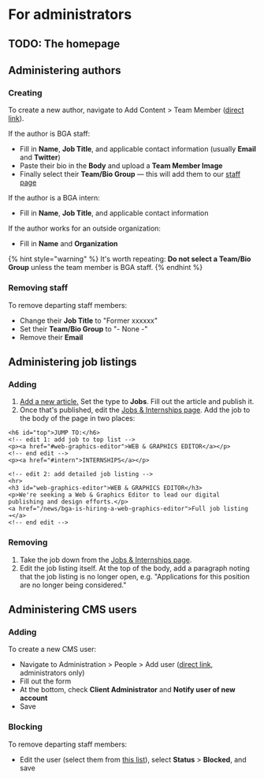 # For administrators

## TODO: The homepage

## Administering authors

### Creating

To create a new author, navigate to Add Content &gt; Team Member \([direct link](https://www.bettergov.org/node/add/team-member/)\).

If the author is BGA staff:

* Fill in **Name**, **Job Title**, and applicable contact information \(usually **Email** and **Twitter**\)
* Paste their bio in the **Body** and upload a **Team Member Image**
* Finally select their **Team/Bio Group** — this will add them to our [staff page](https://www.bettergov.org/team)

If the author is a BGA intern:

* Fill in **Name**, **Job Title**, and applicable contact information

If the author works for an outside organization:

* Fill in **Name** and **Organization**

{% hint style="warning" %}
It's worth repeating: **Do not select a Team/Bio Group** unless the team member is BGA staff.
{% endhint %}

### Removing staff

To remove departing staff members:

* Change their **Job Title** to "Former xxxxxx"
* Set their **Team/Bio Group** to "- None -"
* Remove their **Email**

## Administering job listings

### Adding

1. [Add a new article.](https://www.bettergov.org/node/add/article/) Set the type to **Jobs**. Fill out the article and publish it.
2. Once that's published, edit the [Jobs & Internships page](https://www.bettergov.org/jobs-internships). Add the job to the body of the page in two places:

```markup
<h6 id="top">JUMP TO:</h6>
<!-- edit 1: add job to top list -->
<p><a href="#web-graphics-editor">WEB & GRAPHICS EDITOR</a></p>
<!-- end edit -->
<p><a href="#intern">INTERNSHIPS</a></p>

<!-- edit 2: add detailed job listing -->
<hr>
<h3 id="web-graphics-editor">WEB & GRAPHICS EDITOR</h3>
<p>We're seeking a Web & Graphics Editor to lead our digital publishing and design efforts.</p>
<a href="/news/bga-is-hiring-a-web-graphics-editor">Full job listing ➔</a>
<!-- end edit -->
```

### Removing

1. Take the job down from the [Jobs & Internships page](https://www.bettergov.org/jobs-internships).
2. Edit the job listing itself. At the top of the body, add a paragraph noting that the job listing is no longer open, e.g. "Applications for this position are no longer being considered."

## Administering CMS users

### Adding

To create a new CMS user:

* Navigate to Administration &gt; People &gt; Add user \([direct link](https://www.bettergov.org/admin/people/create/), administrators only\)
* Fill out the form
* At the bottom, check **Client Administrator** and **Notify user of new account**
* Save

### Blocking

To remove departing staff members:

* Edit the user \(select them from [this list](https://www.bettergov.org/admin/people/)\), select **Status** &gt; **Blocked**, and save

